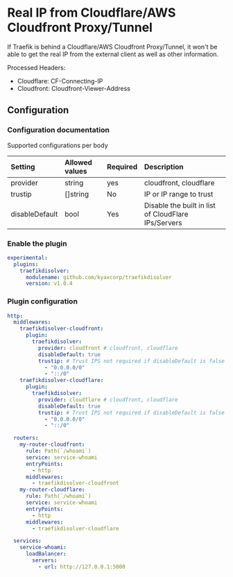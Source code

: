 # Real IP from Cloudflare/AWS Cloudfront Proxy/Tunnel

If Traefik is behind a Cloudflare/AWS Cloudfront Proxy/Tunnel, it won't be able to get the real IP from the external client as well as other information.

Processed Headers:
- Cloudflare: CF-Connecting-IP
- Cloudfront: Cloudfront-Viewer-Address

## Configuration

### Configuration documentation

Supported configurations per body

| Setting        | Allowed values | Required | Description                                         |
| :------------- | :------------- | :------- | :-------------------------------------------------- |
| provider       | string         | yes      | cloudfront, cloudflare                              |
| trustip        | []string       | No       | IP or IP range to trust                             |
| disableDefault | bool           | Yes      | Disable the built in list of CloudFlare IPs/Servers |


### Enable the plugin

```yaml
experimental:
  plugins:
    traefikdisolver:
      modulename: github.com/kyaxcorp/traefikdisolver
      version: v1.0.4
```

### Plugin configuration

```yaml
http:
  middlewares:
    traefikdisolver-cloudfront:
      plugin:
        traefikdisolver:
          provider: cloudfront # cloudfront, cloudflare
          disableDefault: true
          trustip: # Trust IPS not required if disableDefault is false - we will allocate Cloud Flare IPs automatically
            - "0.0.0.0/0"
            - "::/0"
    traefikdisolver-cloudflare:
      plugin:
        traefikdisolver:
          provider: cloudflare # cloudfront, cloudflare
          disableDefault: true
          trustip: # Trust IPS not required if disableDefault is false - we will allocate Cloud Flare IPs automatically
            - "0.0.0.0/0"
            - "::/0"

  routers:
    my-router-cloudfront:
      rule: Path(`/whoami`)
      service: service-whoami
      entryPoints:
        - http
      middlewares:
        - traefikdisolver-cloudfront
    my-router-cloudflare:
      rule: Path(`/whoami`)
      service: service-whoami
      entryPoints:
        - http
      middlewares:
        - traefikdisolver-cloudflare

  services:
    service-whoami:
      loadBalancer:
        servers:
          - url: http://127.0.0.1:5000
```